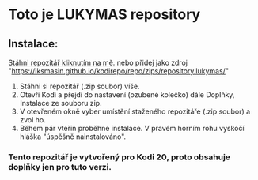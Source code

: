 # Toto je LUKYMAS repository

## Instalace:
[Stáhni repozitář kliknutím na mě.](repo/zips/repository.lukymas/repository.lukymas-1.4.zip)
nebo přidej jako zdroj "https://lksmasin.github.io/kodirepo/repo/zips/repository.lukymas/"

1. Stáhni si repozitář (.zip soubor) víše.
2. Otevři Kodi a přejdi do nastavení (ozubené kolečko) dále Doplňky, Instalace ze souboru zip.
3. V otevřeném okně vyber umístění staženého repozitáře (.zip soubor) a zvol ho.
4. Během pár vteřin proběhne instalace. V pravém horním rohu vyskočí hláška "úspěšně nainstalováno".

### Tento repozitář je vytvořený pro Kodi 20, proto obsahuje doplňky jen pro tuto verzi.

